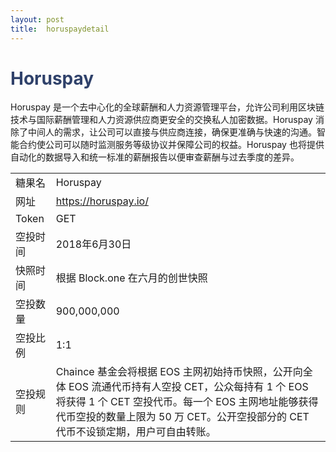 ```yaml
---
layout: post
title:  horuspaydetail
---
```


<h1 style="color: #2F416A">Horuspay</h1>
<p>
Horuspay 是一个去中心化的全球薪酬和人力资源管理平台，允许公司利用区块链技术与国际薪酬管理和人力资源供应商更安全的交换私人加密数据。Horuspay 消除了中间人的需求，让公司可以直接与供应商连接，确保更准确与快速的沟通。智能合约使公司可以随时监测服务等级协议并保障公司的权益。Horuspay 也将提供自动化的数据导入和统一标准的薪酬报告以便审查薪酬与过去季度的差异。
</p>

<table class="center">
  <tbody>
    <tr>
        <td class="tablehalf">糖果名</td>
        <td class="tablehalf">Horuspay</td>
    </tr>
    <tr>
        <td>网址</td>
        <td><a href="https://horuspay.io/" target="_blank">https://horuspay.io/</a></td>
    </tr>
    <tr>
        <td>Token</td>
        <td>GET</td>
    </tr>
    <tr>
        <td>空投时间</td>
        <td>2018年6月30日</td>
    </tr>
    <tr>
        <td>快照时间</td>
        <td>根据 Block.one 在六月的创世快照</td>
    </tr>
    <tr>
        <td>空投数量</td>
        <td>900,000,000</td>
    </tr>
    <tr>
        <td>空投比例</td>
        <td>1:1</td>
    </tr>
    <tr>
        <td>空投规则</td>
        <td>
        Chaince 基⾦会将根据 EOS 主⽹初始持币快照，公开向全体 EOS 流通代币持有⼈空投 CET，公众每持有 1 个 EOS 将获得 1 个 CET 空投代币。每⼀个 EOS 主⽹地址能够获得代币空投的数量上限为 50 万 CET。公开空投部分的 CET 代币不设锁定期，⽤户可⾃由转账。
        </td>
    </tr>
  </tbody>
</table>
